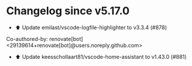 # Changelog since v5.17.0
- ⬆️ Update emilast/vscode-logfile-highlighter to v3.3.4 (#878)

Co-authored-by: renovate[bot] <29139614+renovate[bot]@users.noreply.github.com> 
- ⬆️ Update keesschollaart81/vscode-home-assistant to v1.43.0 (#881) 
